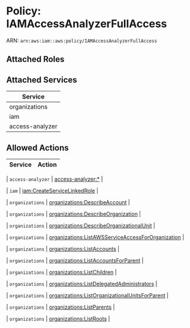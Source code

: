 # Policy: IAMAccessAnalyzerFullAccess

ARN: `arn:aws:iam::aws:policy/IAMAccessAnalyzerFullAccess`

## Attached Roles

## Attached Services

| Service |
|---------|
| organizations |
| iam |
| access-analyzer |

## Allowed Actions

| Service | Action |
|:-------:|--------|

| `access-analyzer` | [access-analyzer:*](../actions.md#access-analyzer:all) |

| `iam` | [iam:CreateServiceLinkedRole](../actions.md#iam:createservicelinkedrole) |

| `organizations` | [organizations:DescribeAccount](../actions.md#organizations:describeaccount) |

| `organizations` | [organizations:DescribeOrganization](../actions.md#organizations:describeorganization) |

| `organizations` | [organizations:DescribeOrganizationalUnit](../actions.md#organizations:describeorganizationalunit) |

| `organizations` | [organizations:ListAWSServiceAccessForOrganization](../actions.md#organizations:listawsserviceaccessfororganization) |

| `organizations` | [organizations:ListAccounts](../actions.md#organizations:listaccounts) |

| `organizations` | [organizations:ListAccountsForParent](../actions.md#organizations:listaccountsforparent) |

| `organizations` | [organizations:ListChildren](../actions.md#organizations:listchildren) |

| `organizations` | [organizations:ListDelegatedAdministrators](../actions.md#organizations:listdelegatedadministrators) |

| `organizations` | [organizations:ListOrganizationalUnitsForParent](../actions.md#organizations:listorganizationalunitsforparent) |

| `organizations` | [organizations:ListParents](../actions.md#organizations:listparents) |

| `organizations` | [organizations:ListRoots](../actions.md#organizations:listroots) |
